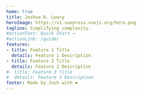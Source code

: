 ```yaml
---
home: true
title: Joshua R. Lowry
heroImage: https://v1.vuepress.vuejs.org/hero.png
tagline: Simplifying complexity.
#actionText: Quick Start →
#actionLink: /guide/
features:
- title: Feature 1 Title
  details: Feature 1 Description
- title: Feature 2 Title
  details: Feature 2 Description
#- title: Feature 3 Title
#  details: Feature 3 Description
footer: Made by Josh with ❤️
---
```

